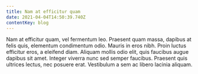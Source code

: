 ```yaml
---
title: Nam at efficitur quam
date: 2021-04-04T14:50:39.740Z
contentKey: blog
---
```


<!--StartFragment-->

Nam at efficitur quam, vel fermentum leo. Praesent quam massa, dapibus at felis quis, elementum condimentum odio. Mauris in eros nibh. Proin luctus efficitur eros, a eleifend diam. Aliquam mollis odio elit, quis faucibus augue dapibus sit amet. Integer viverra nunc sed semper faucibus. Praesent quis ultrices lectus, nec posuere erat. Vestibulum a sem ac libero lacinia aliquam.

<!--EndFragment-->
